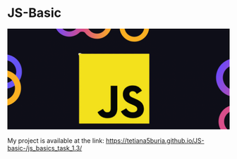 
# JS-Basic
![Logo](js.png)

 My project is available at the link: https://tetiana5buria.github.io/JS-basic-/js_basics_task_1.3/